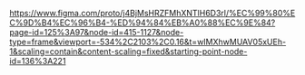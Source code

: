 https://www.figma.com/proto/j4BjMsHRZFMhXNTlH6D3rl/%EC%99%80%EC%9D%B4%EC%96%B4-%ED%94%84%EB%A0%88%EC%9E%84?page-id=125%3A97&node-id=415-1127&node-type=frame&viewport=-534%2C2103%2C0.16&t=wIMXhwMUAV05xUEh-1&scaling=contain&content-scaling=fixed&starting-point-node-id=136%3A221
